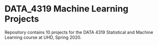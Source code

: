 # DATA_4319 Machine Learning Projects
Repository contains 10 projects for the DATA 4319 Statistical and Machine Learning course at UHD, Spring 2020.
